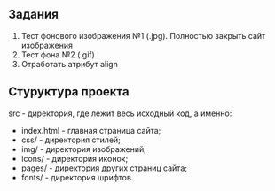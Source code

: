 ## Задания
1. Тест фонового изображения №1 (.jpg). Полностью закрыть сайт изображения
2. Тест фона №2 (.gif)
3. Отработать атрибут align

## Стуруктура проекта
src - директория, где лежит весь исходный код, а именно:
* index.html - главная страница сайта;
* css/ - директория стилей;
* img/ - директория изображений;
* icons/ - директория иконок;
* pages/ - директория других страниц сайта;
* fonts/ - директория шрифтов.
